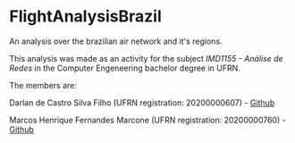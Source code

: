 # FlightAnalysisBrazil

An analysis over the brazilian air network and it's regions.

This analysis was made as an activity for the subject *IMD1155 - Análise de Redes* in the Computer Engeneering bachelor degree in UFRN.

The members are:

Darlan de Castro Silva Filho (UFRN registration: 20200000607) - [Github](https://github.com/Gduodq)

Marcos Henrique Fernandes Marcone (UFRN registration: 20200000760) - [Github](https://github.com/HMarcos)
